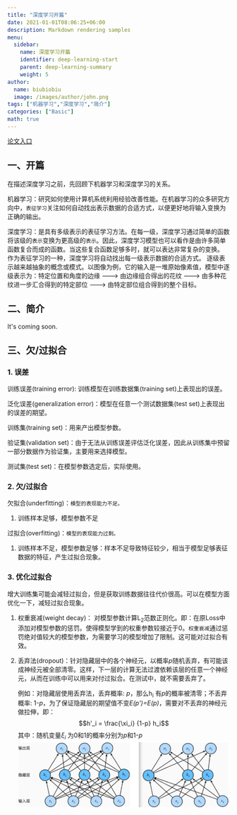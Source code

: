 ```yaml
---
title: "深度学习开篇"
date: 2021-01-01T08:06:25+06:00
description: Markdown rendering samples
menu:
  sidebar:
    name: 深度学习开篇
    identifier: deep-learning-start
    parent: deep-learning-summary
    weight: 5
author:
  name: biubiobiu
  image: /images/author/john.png
tags: ["机器学习","深度学习","简介"]
categories: ["Basic"]
math: true
---
```



<a href="https://openaccess.thecvf.com/menu" target="blank">论文入口</a>

## 一、开篇
在描述深度学习之前，先回顾下机器学习和深度学习的关系。

机器学习：研究如何使用计算机系统利用经验改善性能。在机器学习的众多研究方向中，`表征学习`关注如何自动找出表示数据的合适方式，以便更好地将输入变换为正确的输出。

深度学习：是具有多级表示的表征学习方法。在每一级，深度学习通过简单的函数将该级的`表示`变换为更高级的`表示`。因此，深度学习模型也可以看作是由许多简单函数复合而成的函数。当这些复合函数足够多时，就可以表达非常复杂的变换。
作为表征学习的一种，深度学习将自动找出每一级表示数据的合适方式。
逐级表示越来越抽象的概念或模式。以图像为例，它的输入是一堆原始像素值，模型中逐级表示为：特定位置和角度的边缘 ---> 由边缘组合得出的花纹 ---> 由多种花纹进一步汇合得到的特定部位 ---> 由特定部位组合得到的整个目标。


## 二、简介
It's coming soon.


## 三、欠/过拟合

### 1. 误差

训练误差(training error): 训练模型在训练数据集(training set)上表现出的误差。 </p>
泛化误差(generalization error)：模型在任意一个测试数据集(test set)上表现出的误差的期望。</p>
训练集(training set)：用来产出模型参数。</p>
验证集(validation set)：由于无法从训练误差评估泛化误差，因此从训练集中预留一部分数据作为验证集，主要用来选择模型。 </p>
测试集(test set)：在模型参数选定后，实际使用。</p>

### 2. 欠/过拟合

欠拟合(underfitting)：`模型的表现能力不足。`</p>
1. 训练样本足够，模型参数不足

过拟合(overfitting)：`模型的表现能力过剩。`</p>
1. 训练样本不足，模型参数足够：样本不足导致特征较少，相当于模型足够表征数据的特征，产生过拟合现象。


### 3. 优化过拟合

增大训练集可能会减轻过拟合，但是获取训练数据往往代价很高。可以在模型方面优化一下，减轻过拟合现象。
1. 权重衰减(weight decay)：
对模型参数计算L<sub>2</sub>范数正则化。即：在原Loss中添加对模型参数的惩罚。使得模型学到的权重参数较接近于0。`权重衰减`通过惩罚绝对值较大的模型参数，为需要学习的模型增加了限制。这可能对过拟合有效。

2. 丢弃法(dropout)：针对隐藏层中的各个神经元，以概率*p*随机丢弃，有可能该成神经元被全部清零。这样，下一层的计算无法过渡依赖该层的任意一个神经元，从而在训练中可以用来对付过拟合。在测试中，就不需要丢弃了。</p>
例如：对隐藏层使用丢弃法，丢弃概率: *p*，那么h<sub>i</sub> 有*p*的概率被清零；不丢弃概率: 1-*p*，为了保证隐藏层的期望值不变*E(p')=E(p)*，需要对不丢弃的神经元做拉伸，即：$$h'_i = \frac{\xi_i} {1-p} h_i$$ 其中：随机变量*ξ<sub>i<sub>* 为0和1的概率分别为*p*和1-*p*
![DropOut](/datasets/posts/dp_summary/mlp_dropout.jpg)


